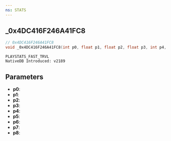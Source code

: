 ```yaml
---
ns: STATS
---
```

## _0x4DC416F246A41FC8

```c
// 0x4DC416F246A41FC8
void _0x4DC416F246A41FC8(int p0, float p1, float p2, float p3, int p4, float p5, float p6, float p7, int p8);
```

```
PLAYSTATS_FAST_TRVL
NativeDB Introduced: v2189
```

## Parameters
* **p0**:
* **p1**:
* **p2**:
* **p3**:
* **p4**:
* **p5**:
* **p6**:
* **p7**:
* **p8**:

